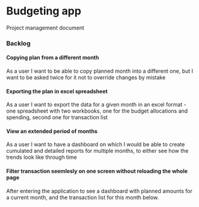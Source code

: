 # Budgeting app
Project management document


### Backlog
#### Copying plan from a different month
As a user I want to be able to copy planned month into a different one, but I want to be asked twice for it not to override changes by mistake

#### Exporting the plan in excel spreadsheet
As a user I want to export the data for a given month in an excel format - one spreadsheet with two workbooks, one for the budget allocations and spending, second one for transaction list

#### View an extended period of months
As a user I want to have a dashboard on which I would be able to create cumulated and detailed reports for multiple months, to either see how the trends look like through time

#### Filter transaction seemlesly on one screen without reloading the whole page

After entering the application to see a dashboard with planned amounts for a current month, and the transaction list for this month below.
